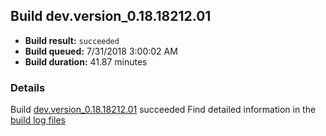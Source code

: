 ## Build dev.version_0.18.18212.01
- **Build result:** `succeeded`
- **Build queued:** 7/31/2018 3:00:02 AM
- **Build duration:** 41.87 minutes
### Details
Build [dev.version_0.18.18212.01](https://winappstudio.visualstudio.com/web/build.aspx?pcguid=a4ef43be-68ce-4195-a619-079b4d9834c2&builduri=vstfs%3a%2f%2f%2fBuild%2fBuild%2f26071) succeeded
Find detailed information in the [build log files](https://uwpctdiags.blob.core.windows.net/buildlogs/dev.version_0.18.18212.01_logs.zip)
